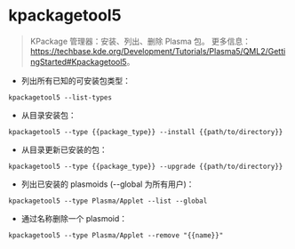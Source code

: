 # kpackagetool5

> KPackage 管理器：安装、列出、删除 Plasma 包。
> 更多信息：<https://techbase.kde.org/Development/Tutorials/Plasma5/QML2/GettingStarted#Kpackagetool5>。

- 列出所有已知的可安装包类型：

`kpackagetool5 --list-types`

- 从目录安装包：

`kpackagetool5 --type {{package_type}} --install {{path/to/directory}}`

- 从目录更新已安装的包：

`kpackagetool5 --type {{package_type}} --upgrade {{path/to/directory}}`

- 列出已安装的 plasmoids (--global 为所有用户)：

`kpackagetool5 --type Plasma/Applet --list --global`

- 通过名称删除一个 plasmoid：

`kpackagetool5 --type Plasma/Applet --remove "{{name}}"`